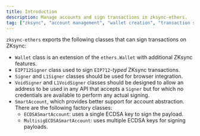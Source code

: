 ```yaml
---
title: Introduction
description: Manage accounts and sign transactions in zksync-ethers.
tag: ["zksync", "account management", "wallet creation", "transaction signing", "cryptocurrency", "Ethereum"]
---
```


`zksync-ethers` exports the following classes that can sign transactions on ZKsync:

- `Wallet` class is an extension of the `ethers.Wallet` with additional ZKsync features.
- `EIP712Signer` class used to sign `EIP712`_-typed_ ZKsync transactions.
- `Signer` and `L1Signer` classes should be used for browser integration.
- `VoidSigner` and `L1VoidSigner` classes should be designed to allow an address to
be used in any API that accepts a `Signer` but for which no credentials are available to perform any actual signing.
- `SmartAccount`, which provides better support for account abstraction. There are the following factory classes:
  - `ECDSASmartAccount`: uses a single ECDSA key to sign the payload.
  - `MultisigECDSASmartAccount`: uses multiple ECDSA keys for signing payloads.
